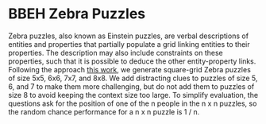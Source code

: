 # BBEH Zebra Puzzles

Zebra puzzles, also known as Einstein puzzles, are verbal descriptions of
entities and properties that partially populate a grid linking entities to their
properties. The description may also include constraints on these properties,
such that it is possible to deduce the other entity-property links. Following
the approach [this work](https://arxiv.org/abs/2409.10502), we generate
square-grid Zebra puzzles of size 5x5, 6x6, 7x7, and 8x8. We add distracting
clues to puzzles of size 5, 6, and 7 to make them more challenging, but do not
add them to puzzles of size 8 to avoid keeping the context size too large. To
simplify evaluation, the questions ask for the position of one of the n people
in the n x n puzzles, so the random chance performance for a n x n puzzle is
1 / n.
